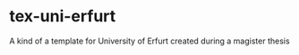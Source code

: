 tex-uni-erfurt
==============

A kind of a template for University of Erfurt created during a magister thesis
